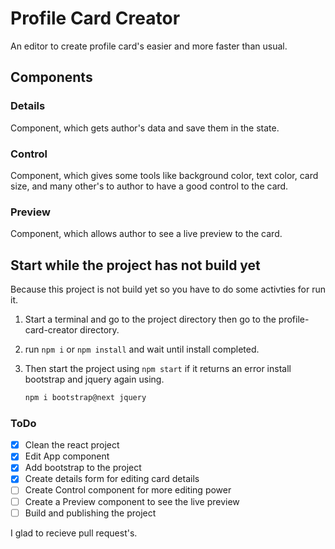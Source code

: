 # Profile Card Creator

An editor to create profile card's easier and more faster than usual.

## Components

### Details

Component, which gets author's data and save them in the state.

### Control

Component, which gives some tools like background color, text color, card size, and many other's to author to have a good control to the card.

### Preview

Component, which allows author to see a live preview to the card.

## Start while the project has not build yet

Because this project is not build yet so you have to do some activties for run it.

1. Start a terminal and go to the project directory then go to the profile-card-creator directory.

2. run `npm i` or `npm install` and wait until install completed.

3. Then start the project using `npm start` if it returns an error install bootstrap and jquery again using.

    ```bash
    npm i bootstrap@next jquery
    ```

### ToDo

- [x] Clean the react project
- [x] Edit App component
- [x] Add bootstrap to the project
- [x] Create details form for editing card details
- [ ] Create Control component for more editing power
- [ ] Create a Preview component to see the live preview
- [ ] Build and publishing the project

I glad to recieve pull request's.
